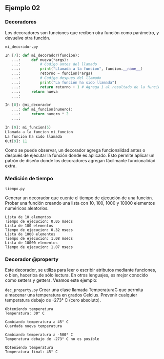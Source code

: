 ## Ejemplo 02

### Decoradores

Los decoradores son funciones que reciben otra función como parámetro, y devuelve otra función.

`mi_decorador.py`

```python
In [7]: def mi_decorador(funcion):
   ...:     def nueva(*args):
   ...:         # Codigo antes del llamado
   ...:         print("Llamada a la funcion", funcion.__name__)
   ...:         retorno = funcion(*args)
   ...:         # Codigo despues del llamado
   ...:         print("La función ha sido llamada")
   ...:         return retorno + 1 # Agrega 1 al resultado de la funcion
   ...:     return nueva
   ...:

In [8]: @mi_decorador
   ...: def mi_funcion(numero):
   ...:     return numero * 2
   ...:

In [9]: mi_funcion(5)
Llamada a la funcion mi_funcion
La función ha sido llamada
Out[9]: 11
```

Como se puede observar, un decorador agrega funcionalidad antes o después de ejecutar la función donde es aplicado. Esto permite aplicar un patrón de diseño donde los decoradores agregan fácilmante funcionalidad extra.

### Medición de tiempo

`tiempo.py`

Generar un decorador que cuente el tiempo de ejecución de una función. Probar una función creando una lista con 10, 100, 1000 y 10000 elementos numéricos aleatorios.

```
Lista de 10 elementos
Tiempo de ejecucion: 0.05 msecs
Lista de 100 elementos
Tiempo de ejecucion: 0.32 msecs
Lista de 1000 elementos
Tiempo de ejecucion: 1.08 msecs
Lista de 10000 elementos
Tiempo de ejecucion: 1.07 msecs
```
 
### Decorador @property

Este decorador, se utiliza para leer o escribir atributos mediante funciones, o bien, hacerloa de sólo lectura. En otros lenguajes, es mejor conocido como setters y getters. Veamos este ejemplo:

`dec_property.py`
Crear una clase llamada TemperaturaC que permita almacenar una temperatura en grados Celcius. Prevenir cualquier temperatura debajo de -273° C (cero absoluto).
```
Obteniendo temperatura
Temperatura: 30° C

Cambiando temperatura a 45° C
Guardada nueva temperatura

Cambiando temperatura a -500° C
Temperatura debajo de -273° C no es posible

Obteniendo temperatura
Temperatura final: 45° C
```
